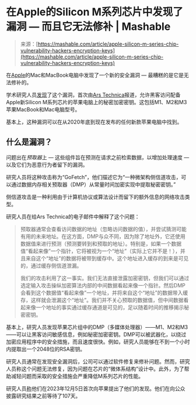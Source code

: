 <!--yml

category: 未分类

date: 2024-05-29 12:37:26

-->

# 在Apple的Silicon M系列芯片中发现了漏洞 — 而且它无法修补 | Mashable

> 来源：[https://mashable.com/article/apple-silicon-m-series-chip-vulnerability-hackers-encryption-keys](https://mashable.com/article/apple-silicon-m-series-chip-vulnerability-hackers-encryption-keys)

在[Apple](https://mashable.com/category/apple)的Mac和MacBook电脑中发现了一个新的安全漏洞 — 最糟糕的是它是无法修补的。

学术研究人员[发现](https://gofetch.fail/files/gofetch.pdf "(在新窗口中打开)")了这个漏洞，首次由[Ars Technica](https://arstechnica.com/security/2024/03/hackers-can-extract-secret-encryption-keys-from-apples-mac-chips/ "(在新窗口中打开)")报道，允许黑客访问配备Apple新Silicon M系列芯片的苹果电脑上的秘密加密密钥。这包括M1、M2和M3苹果MacBook和Mac电脑型号。

基本上，这种漏洞可以在从2020年底到现在发布的任何新款苹果电脑中找到。

## **什么是漏洞？**

问题出在*预取器*上 — 这些组件旨在预测在请求之前检索数据，以增加处理速度 — 以及它们为恶意行为者留下的漏洞。

研究人员将这种攻击称为“GoFetch”，他们描述它为“一种微架构侧信道攻击，可以通过数据内存相关预取器（DMP）从常量时间加密实现中提取秘密密钥。”

侧信道攻击是一种利用由于计算机协议或算法设计而留下的额外信息的网络攻击类型。

研究人员在给Ars Technica的电子邮件中解释了这个问题：

> 预取器通常会查看访问数据的地址（忽略访问数据的值），并尝试猜测可能有用的未来地址。在这方面，DMP与众不同，因为除了地址外，它还使用数据值来进行预测（预测要转到和预取的地址）。特别是，如果一个数据值“看起来像”一个指针，它将被视为一个“地址”（实际上它并不是！），并且来自这个“地址”的数据将被带到缓存中。这个地址进入缓存的到来是可见的，通过缓存侧信道泄漏。
> 
> 我们的攻击利用了这一事实。我们无法直接泄露加密密钥，但我们可以通过选定输入攻击操纵加密算法内部的中间数据看起来像一个指针。然后DMP会看到这个数据值“看起来像”一个地址，并将来自这个“地址”的数据带入缓存，这样就会泄漏这个“地址”。我们并不关心预取的数据值，但中间数据看起来像一个地址的事实通过缓存通道是可见的，足以随着时间的推移揭示秘密密钥。

基本上，研究人员发现苹果芯片组中的DMP（多媒体处理器）——M1、M2和M3——可以让黑客访问敏感信息，例如秘密加密密钥。DMP可以被武器化，以绕过加密应用程序中的安全措施，而且速度很快。例如，研究人员能够在不到一个小时内提取出一个2048位的RSA密钥。

研究人员通常在发现安全漏洞后，公司可以通过软件修复来修补问题。然而，研究人员称这个问题无法修复，因为问题在芯片的“微体系结构”设计中。此外，为了帮助减轻问题而采取的安全措施会严重降低M系列芯片的性能。

研究人员[称](https://gofetch.fail/ "(在新窗口打开)")他们在2023年12月5日首次向苹果提出了他们的发现。他们在向公众披露研究结果之前等待了107天。
